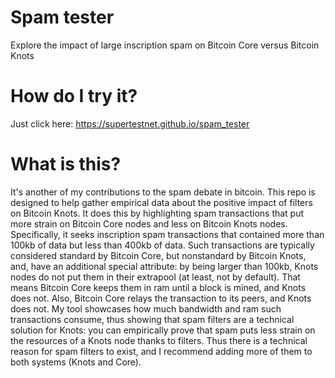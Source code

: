 # Spam tester
Explore the impact of large inscription spam on Bitcoin Core versus Bitcoin Knots

# How do I try it?
Just click here: https://supertestnet.github.io/spam_tester

# What is this?
It's another of my contributions to the spam debate in bitcoin. This repo is designed to help gather empirical data about the positive impact of filters on Bitcoin Knots. It does this by highlighting spam transactions that put more strain on Bitcoin Core nodes and less on Bitcoin Knots nodes. Specifically, it seeks inscription spam transactions that contained more than 100kb of data but less than 400kb of data. Such transactions are typically considered standard by Bitcoin Core, but nonstandard by Bitcoin Knots, and, have an additional special attribute: by being larger than 100kb, Knots nodes do not put them in their extrapool (at least, not by default). That means Bitcoin Core keeps them in ram until a block is mined, and Knots does not. Also, Bitcoin Core relays the transaction to its peers, and Knots does not. My tool showcases how much bandwidth and ram such transactions consume, thus showing that spam filters are a technical solution for Knots: you can empirically prove that spam puts less strain on the resources of a Knots node thanks to filters. Thus there is a technical reason for spam filters to exist, and I recommend adding more of them to both systems (Knots and Core).
